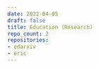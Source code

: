 ```yaml
---
date: 2022-04-05
draft: false
title: Education (Research)
repo_count: 2
repositories:
- edarxiv
- eric
---
```



